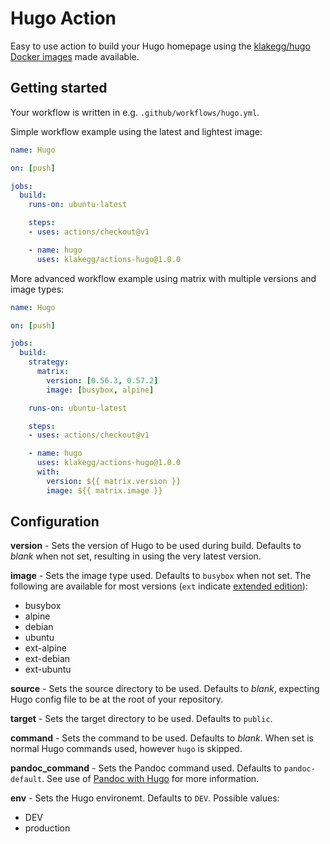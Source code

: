 # Hugo Action

Easy to use action to build your Hugo homepage using the [klakegg/hugo Docker images](https://hub.docker.com/r/klakegg/hugo) made available.


## Getting started

Your workflow is written in e.g. `.github/workflows/hugo.yml`.

Simple workflow example using the latest and lightest image:

```yaml
name: Hugo

on: [push]

jobs:
  build:
    runs-on: ubuntu-latest

    steps:
    - uses: actions/checkout@v1

    - name: hugo
      uses: klakegg/actions-hugo@1.0.0
```

More advanced workflow example using matrix with multiple versions and image types:

```yaml
name: Hugo

on: [push]

jobs:
  build:
    strategy:
      matrix:
        version: [0.56.3, 0.57.2]
        image: [busybox, alpine]

    runs-on: ubuntu-latest

    steps:
    - uses: actions/checkout@v1

    - name: hugo
      uses: klakegg/actions-hugo@1.0.0
      with:
        version: ${{ matrix.version }}
        image: ${{ matrix.image }}
```


## Configuration

**version** - Sets the version of Hugo to be used during build. Defaults to *blank* when not set, resulting in using the very latest version.

**image** - Sets the image type used. Defaults to `busybox` when not set. The following are available for most versions (`ext` indicate [extended edition](https://github.com/klakegg/docker-hugo/blob/master/README.md#hugo-extended-edition)):

* busybox
* alpine
* debian
* ubuntu
* ext-alpine
* ext-debian
* ext-ubuntu

**source** - Sets the source directory to be used. Defaults to *blank*, expecting Hugo config file to be at the root of your repository.

**target** - Sets the target directory to be used. Defaults to `public`.

**command** - Sets the command to be used. Defaults to *blank*. When set is normal Hugo commands used, however `hugo` is skipped.

**pandoc_command** - Sets the Pandoc command used. Defaults to `pandoc-default`. See use of [Pandoc with Hugo](https://github.com/klakegg/docker-hugo#using-pandoc) for more information.

**env** - Sets the Hugo environemt. Defaults to `DEV`. Possible values:

* DEV
* production
